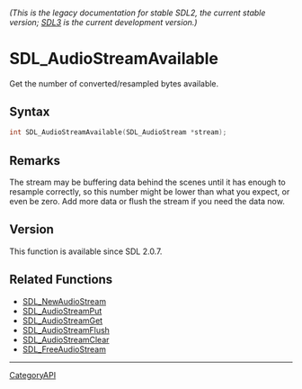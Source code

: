###### (This is the legacy documentation for stable SDL2, the current stable version; [SDL3](https://wiki.libsdl.org/SDL3/) is the current development version.)
# SDL_AudioStreamAvailable

Get the number of converted/resampled bytes available.

## Syntax

```c
int SDL_AudioStreamAvailable(SDL_AudioStream *stream);

```

## Remarks

The stream may be buffering data behind the scenes until it has enough to
resample correctly, so this number might be lower than what you expect, or
even be zero. Add more data or flush the stream if you need the data now.

## Version

This function is available since SDL 2.0.7.

## Related Functions

* [SDL_NewAudioStream](SDL_NewAudioStream)
* [SDL_AudioStreamPut](SDL_AudioStreamPut)
* [SDL_AudioStreamGet](SDL_AudioStreamGet)
* [SDL_AudioStreamFlush](SDL_AudioStreamFlush)
* [SDL_AudioStreamClear](SDL_AudioStreamClear)
* [SDL_FreeAudioStream](SDL_FreeAudioStream)

----
[CategoryAPI](CategoryAPI)

